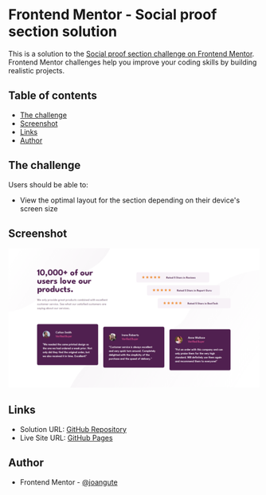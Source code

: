 # Frontend Mentor - Social proof section solution

This is a solution to the [Social proof section challenge on Frontend Mentor](https://www.frontendmentor.io/challenges/social-proof-section-6e0qTv_bA). Frontend Mentor challenges help you improve your coding skills by building realistic projects. 

## Table of contents

- [The challenge](#the-challenge)
- [Screenshot](#screenshot)
- [Links](#links)
- [Author](#author)

## The challenge

Users should be able to:

- View the optimal layout for the section depending on their device's screen size

## Screenshot

![Desktop Screenshot](screenshots/desktop_1440x800.png)

## Links

- Solution URL: [GitHub Repository](https://github.com/joangute/social-proof-section/)
- Live Site URL: [GitHub Pages](https://joangute.github.io/social-proof-section/)

## Author

- Frontend Mentor - [@joangute](https://www.frontendmentor.io/profile/joangute)